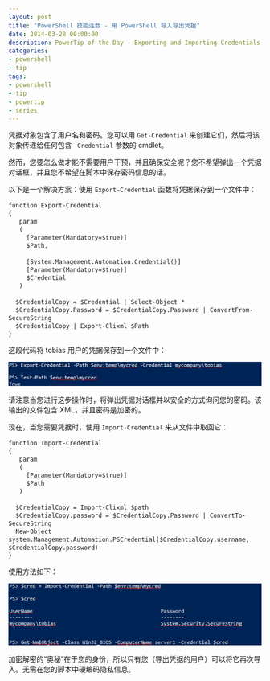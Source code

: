 ```yaml
---
layout: post
title: "PowerShell 技能连载 - 用 PowerShell 导入导出凭据"
date: 2014-03-28 00:00:00
description: PowerTip of the Day - Exporting and Importing Credentials in PowerShell
categories:
- powershell
- tip
tags:
- powershell
- tip
- powertip
- series
---
```

凭据对象包含了用户名和密码。您可以用 `Get-Credential` 来创建它们，然后将该对象传递给任何包含 `-Credential` 参数的 cmdlet。

然而，您要怎么做才能不需要用户干预，并且确保安全呢？您不希望弹出一个凭据对话框，并且您不希望在脚本中保存密码信息的话。

以下是一个解决方案：使用 `Export-Credential` 函数将凭据保存到一个文件中：

    function Export-Credential 
    {
       param
       (
         [Parameter(Mandatory=$true)]
         $Path,
    
         [System.Management.Automation.Credential()]
         [Parameter(Mandatory=$true)]
         $Credential
       )
        
      $CredentialCopy = $Credential | Select-Object *    
      $CredentialCopy.Password = $CredentialCopy.Password | ConvertFrom-SecureString    
      $CredentialCopy | Export-Clixml $Path
    } 
    
这段代码将 tobias 用户的凭据保存到一个文件中：

![](/img/2014-03-28-exporting-and-importing-credentials-in-powershell-001.png)

请注意当您进行这步操作时，将弹出凭据对话框并以安全的方式询问您的密码。该输出的文件包含 XML，并且密码是加密的。

现在，当您需要凭据时，使用 `Import-Credential` 来从文件中取回它：

    function Import-Credential 
    {
       param
       (
         [Parameter(Mandatory=$true)]
         $Path
       )
        
      $CredentialCopy = Import-Clixml $path    
      $CredentialCopy.password = $CredentialCopy.Password | ConvertTo-SecureString    
      New-Object system.Management.Automation.PSCredential($CredentialCopy.username, $CredentialCopy.password)
    }
    
使用方法如下：

![](/img/2014-03-28-exporting-and-importing-credentials-in-powershell-002.png)

加密解密的“奥秘”在于您的身份，所以只有您（导出凭据的用户）可以将它再次导入。无需在您的脚本中硬编码隐私信息。

<!--本文国际来源：[Exporting and Importing Credentials in PowerShell](http://community.idera.com/powershell/powertips/b/tips/posts/exporting-and-importing-credentials-in-powershell)-->
